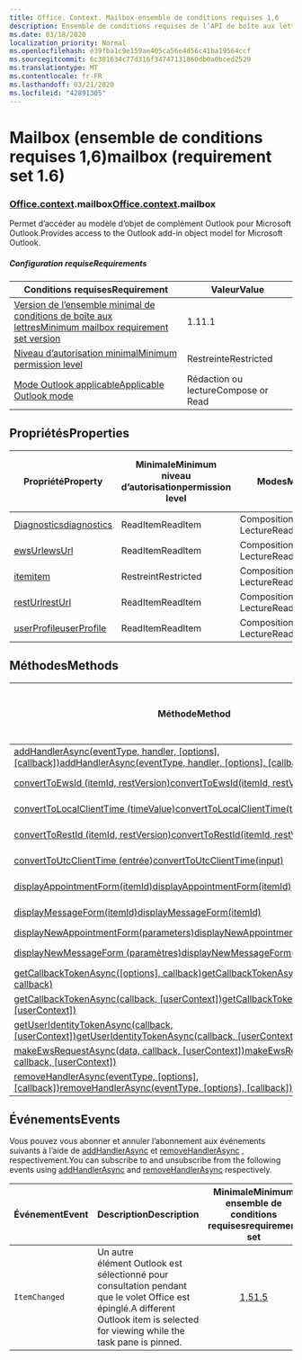 ```yaml
---
title: Office. Context. Mailbox-ensemble de conditions requises 1,6
description: Ensemble de conditions requises de l’API de boîte aux lettres Outlook 1,6 du modèle objet boîte aux lettres.
ms.date: 03/18/2020
localization_priority: Normal
ms.openlocfilehash: e39fba1c9e159ae405ca56e4d56c41ba19564ccf
ms.sourcegitcommit: 6c381634c77d316f34747131860db0a0bced2529
ms.translationtype: MT
ms.contentlocale: fr-FR
ms.lasthandoff: 03/21/2020
ms.locfileid: "42891305"
---
```

# <a name="mailbox-requirement-set-16"></a><span data-ttu-id="53512-103">Mailbox (ensemble de conditions requises 1,6)</span><span class="sxs-lookup"><span data-stu-id="53512-103">mailbox (requirement set 1.6)</span></span>

### <a name="officecontextmailbox"></a><span data-ttu-id="53512-104">[Office](office.md)[.context](office.context.md).mailbox</span><span class="sxs-lookup"><span data-stu-id="53512-104">[Office](office.md)[.context](office.context.md).mailbox</span></span>

<span data-ttu-id="53512-105">Permet d’accéder au modèle d’objet de complément Outlook pour Microsoft Outlook.</span><span class="sxs-lookup"><span data-stu-id="53512-105">Provides access to the Outlook add-in object model for Microsoft Outlook.</span></span>

##### <a name="requirements"></a><span data-ttu-id="53512-106">Configuration requise</span><span class="sxs-lookup"><span data-stu-id="53512-106">Requirements</span></span>

|<span data-ttu-id="53512-107">Conditions requises</span><span class="sxs-lookup"><span data-stu-id="53512-107">Requirement</span></span>| <span data-ttu-id="53512-108">Valeur</span><span class="sxs-lookup"><span data-stu-id="53512-108">Value</span></span>|
|---|---|
|[<span data-ttu-id="53512-109">Version de l’ensemble minimal de conditions de boîte aux lettres</span><span class="sxs-lookup"><span data-stu-id="53512-109">Minimum mailbox requirement set version</span></span>](../../requirement-sets/outlook-api-requirement-sets.md)| <span data-ttu-id="53512-110">1.1</span><span class="sxs-lookup"><span data-stu-id="53512-110">1.1</span></span>|
|[<span data-ttu-id="53512-111">Niveau d’autorisation minimal</span><span class="sxs-lookup"><span data-stu-id="53512-111">Minimum permission level</span></span>](../../../outlook/understanding-outlook-add-in-permissions.md)| <span data-ttu-id="53512-112">Restreinte</span><span class="sxs-lookup"><span data-stu-id="53512-112">Restricted</span></span>|
|[<span data-ttu-id="53512-113">Mode Outlook applicable</span><span class="sxs-lookup"><span data-stu-id="53512-113">Applicable Outlook mode</span></span>](../../../outlook/outlook-add-ins-overview.md#extension-points)| <span data-ttu-id="53512-114">Rédaction ou lecture</span><span class="sxs-lookup"><span data-stu-id="53512-114">Compose or Read</span></span>|

## <a name="properties"></a><span data-ttu-id="53512-115">Propriétés</span><span class="sxs-lookup"><span data-stu-id="53512-115">Properties</span></span>

| <span data-ttu-id="53512-116">Propriété</span><span class="sxs-lookup"><span data-stu-id="53512-116">Property</span></span> | <span data-ttu-id="53512-117">Minimale</span><span class="sxs-lookup"><span data-stu-id="53512-117">Minimum</span></span><br><span data-ttu-id="53512-118">niveau d’autorisation</span><span class="sxs-lookup"><span data-stu-id="53512-118">permission level</span></span> | <span data-ttu-id="53512-119">Modes</span><span class="sxs-lookup"><span data-stu-id="53512-119">Modes</span></span> | <span data-ttu-id="53512-120">Type de retour</span><span class="sxs-lookup"><span data-stu-id="53512-120">Return type</span></span> | <span data-ttu-id="53512-121">Minimale</span><span class="sxs-lookup"><span data-stu-id="53512-121">Minimum</span></span><br><span data-ttu-id="53512-122">ensemble de conditions requises</span><span class="sxs-lookup"><span data-stu-id="53512-122">requirement set</span></span> |
|---|---|---|---|:---:|
| [<span data-ttu-id="53512-123">Diagnostics</span><span class="sxs-lookup"><span data-stu-id="53512-123">diagnostics</span></span>](/javascript/api/outlook/office.mailbox?view=outlook-js-1.6#diagnostics) | <span data-ttu-id="53512-124">ReadItem</span><span class="sxs-lookup"><span data-stu-id="53512-124">ReadItem</span></span> | <span data-ttu-id="53512-125">Composition</span><span class="sxs-lookup"><span data-stu-id="53512-125">Compose</span></span><br><span data-ttu-id="53512-126">Lecture</span><span class="sxs-lookup"><span data-stu-id="53512-126">Read</span></span> | [<span data-ttu-id="53512-127">Diagnostics</span><span class="sxs-lookup"><span data-stu-id="53512-127">Diagnostics</span></span>](/javascript/api/outlook/office.diagnostics?view=outlook-js-1.6) | [<span data-ttu-id="53512-128">1.1</span><span class="sxs-lookup"><span data-stu-id="53512-128">1.1</span></span>](../requirement-set-1.1/outlook-requirement-set-1.1.md) |
| [<span data-ttu-id="53512-129">ewsUrl</span><span class="sxs-lookup"><span data-stu-id="53512-129">ewsUrl</span></span>](/javascript/api/outlook/office.mailbox?view=outlook-js-1.6#ewsurl) | <span data-ttu-id="53512-130">ReadItem</span><span class="sxs-lookup"><span data-stu-id="53512-130">ReadItem</span></span> | <span data-ttu-id="53512-131">Composition</span><span class="sxs-lookup"><span data-stu-id="53512-131">Compose</span></span><br><span data-ttu-id="53512-132">Lecture</span><span class="sxs-lookup"><span data-stu-id="53512-132">Read</span></span> | <span data-ttu-id="53512-133">String</span><span class="sxs-lookup"><span data-stu-id="53512-133">String</span></span> | [<span data-ttu-id="53512-134">1.1</span><span class="sxs-lookup"><span data-stu-id="53512-134">1.1</span></span>](../requirement-set-1.1/outlook-requirement-set-1.1.md) |
| [<span data-ttu-id="53512-135">item</span><span class="sxs-lookup"><span data-stu-id="53512-135">item</span></span>](office.context.mailbox.item.md) | <span data-ttu-id="53512-136">Restreint</span><span class="sxs-lookup"><span data-stu-id="53512-136">Restricted</span></span> | <span data-ttu-id="53512-137">Composition</span><span class="sxs-lookup"><span data-stu-id="53512-137">Compose</span></span><br><span data-ttu-id="53512-138">Lecture</span><span class="sxs-lookup"><span data-stu-id="53512-138">Read</span></span> | [<span data-ttu-id="53512-139">Élément</span><span class="sxs-lookup"><span data-stu-id="53512-139">Item</span></span>](/javascript/api/outlook/office.item?view=outlook-js-1.6) | [<span data-ttu-id="53512-140">1.1</span><span class="sxs-lookup"><span data-stu-id="53512-140">1.1</span></span>](../requirement-set-1.1/outlook-requirement-set-1.1.md) |
| [<span data-ttu-id="53512-141">restUrl</span><span class="sxs-lookup"><span data-stu-id="53512-141">restUrl</span></span>](/javascript/api/outlook/office.mailbox?view=outlook-js-1.6#resturl) | <span data-ttu-id="53512-142">ReadItem</span><span class="sxs-lookup"><span data-stu-id="53512-142">ReadItem</span></span> | <span data-ttu-id="53512-143">Composition</span><span class="sxs-lookup"><span data-stu-id="53512-143">Compose</span></span><br><span data-ttu-id="53512-144">Lecture</span><span class="sxs-lookup"><span data-stu-id="53512-144">Read</span></span> | <span data-ttu-id="53512-145">String</span><span class="sxs-lookup"><span data-stu-id="53512-145">String</span></span> | [<span data-ttu-id="53512-146">1,5</span><span class="sxs-lookup"><span data-stu-id="53512-146">1.5</span></span>](../requirement-set-1.5/outlook-requirement-set-1.5.md) |
| [<span data-ttu-id="53512-147">userProfile</span><span class="sxs-lookup"><span data-stu-id="53512-147">userProfile</span></span>](/javascript/api/outlook/office.mailbox?view=outlook-js-1.5#userprofile) | <span data-ttu-id="53512-148">ReadItem</span><span class="sxs-lookup"><span data-stu-id="53512-148">ReadItem</span></span> | <span data-ttu-id="53512-149">Composition</span><span class="sxs-lookup"><span data-stu-id="53512-149">Compose</span></span><br><span data-ttu-id="53512-150">Lecture</span><span class="sxs-lookup"><span data-stu-id="53512-150">Read</span></span> | [<span data-ttu-id="53512-151">Profil</span><span class="sxs-lookup"><span data-stu-id="53512-151">UserProfile</span></span>](/javascript/api/outlook/office.userprofile?view=outlook-js-1.6) | [<span data-ttu-id="53512-152">1.1</span><span class="sxs-lookup"><span data-stu-id="53512-152">1.1</span></span>](../requirement-set-1.1/outlook-requirement-set-1.1.md) |

## <a name="methods"></a><span data-ttu-id="53512-153">Méthodes</span><span class="sxs-lookup"><span data-stu-id="53512-153">Methods</span></span>

| <span data-ttu-id="53512-154">Méthode</span><span class="sxs-lookup"><span data-stu-id="53512-154">Method</span></span> | <span data-ttu-id="53512-155">Minimale</span><span class="sxs-lookup"><span data-stu-id="53512-155">Minimum</span></span><br><span data-ttu-id="53512-156">niveau d’autorisation</span><span class="sxs-lookup"><span data-stu-id="53512-156">permission level</span></span> | <span data-ttu-id="53512-157">Modes</span><span class="sxs-lookup"><span data-stu-id="53512-157">Modes</span></span> | <span data-ttu-id="53512-158">Minimale</span><span class="sxs-lookup"><span data-stu-id="53512-158">Minimum</span></span><br><span data-ttu-id="53512-159">ensemble de conditions requises</span><span class="sxs-lookup"><span data-stu-id="53512-159">requirement set</span></span> |
|---|---|---|:---:|
| <span data-ttu-id="53512-160">[addHandlerAsync(eventType, handler, [options], [callback])](/javascript/api/outlook/office.mailbox?view=outlook-js-1.6#addhandlerasync-eventtype--handler--options--callback-)</span><span class="sxs-lookup"><span data-stu-id="53512-160">[addHandlerAsync(eventType, handler, [options], [callback])](/javascript/api/outlook/office.mailbox?view=outlook-js-1.6#addhandlerasync-eventtype--handler--options--callback-)</span></span> | <span data-ttu-id="53512-161">ReadItem</span><span class="sxs-lookup"><span data-stu-id="53512-161">ReadItem</span></span> | <span data-ttu-id="53512-162">Composition</span><span class="sxs-lookup"><span data-stu-id="53512-162">Compose</span></span><br><span data-ttu-id="53512-163">Lecture</span><span class="sxs-lookup"><span data-stu-id="53512-163">Read</span></span> | [<span data-ttu-id="53512-164">1,5</span><span class="sxs-lookup"><span data-stu-id="53512-164">1.5</span></span>](../requirement-set-1.5/outlook-requirement-set-1.5.md) |
| [<span data-ttu-id="53512-165">convertToEwsId (itemId, restVersion)</span><span class="sxs-lookup"><span data-stu-id="53512-165">convertToEwsId(itemId, restVersion)</span></span>](/javascript/api/outlook/office.mailbox?view=outlook-js-1.6#converttoewsid-itemid--restversion-) | <span data-ttu-id="53512-166">Restreint</span><span class="sxs-lookup"><span data-stu-id="53512-166">Restricted</span></span> | <span data-ttu-id="53512-167">Composition</span><span class="sxs-lookup"><span data-stu-id="53512-167">Compose</span></span><br><span data-ttu-id="53512-168">Lecture</span><span class="sxs-lookup"><span data-stu-id="53512-168">Read</span></span> | [<span data-ttu-id="53512-169">1.3</span><span class="sxs-lookup"><span data-stu-id="53512-169">1.3</span></span>](../requirement-set-1.3/outlook-requirement-set-1.3.md) |
| [<span data-ttu-id="53512-170">convertToLocalClientTime (timeValue)</span><span class="sxs-lookup"><span data-stu-id="53512-170">convertToLocalClientTime(timeValue)</span></span>](/javascript/api/outlook/office.mailbox?view=outlook-js-1.6#converttolocalclienttime-timevalue-) | <span data-ttu-id="53512-171">ReadItem</span><span class="sxs-lookup"><span data-stu-id="53512-171">ReadItem</span></span> | <span data-ttu-id="53512-172">Composition</span><span class="sxs-lookup"><span data-stu-id="53512-172">Compose</span></span><br><span data-ttu-id="53512-173">Lecture</span><span class="sxs-lookup"><span data-stu-id="53512-173">Read</span></span> | [<span data-ttu-id="53512-174">1.1</span><span class="sxs-lookup"><span data-stu-id="53512-174">1.1</span></span>](../requirement-set-1.1/outlook-requirement-set-1.1.md) |
| [<span data-ttu-id="53512-175">convertToRestId (itemId, restVersion)</span><span class="sxs-lookup"><span data-stu-id="53512-175">convertToRestId(itemId, restVersion)</span></span>](/javascript/api/outlook/office.mailbox?view=outlook-js-1.6#converttorestid-itemid--restversion-) | <span data-ttu-id="53512-176">Restreint</span><span class="sxs-lookup"><span data-stu-id="53512-176">Restricted</span></span> | <span data-ttu-id="53512-177">Composition</span><span class="sxs-lookup"><span data-stu-id="53512-177">Compose</span></span><br><span data-ttu-id="53512-178">Lecture</span><span class="sxs-lookup"><span data-stu-id="53512-178">Read</span></span> | [<span data-ttu-id="53512-179">1.3</span><span class="sxs-lookup"><span data-stu-id="53512-179">1.3</span></span>](../requirement-set-1.3/outlook-requirement-set-1.3.md) |
| [<span data-ttu-id="53512-180">convertToUtcClientTime (entrée)</span><span class="sxs-lookup"><span data-stu-id="53512-180">convertToUtcClientTime(input)</span></span>](/javascript/api/outlook/office.mailbox?view=outlook-js-1.6#converttoutcclienttime-input-) | <span data-ttu-id="53512-181">ReadItem</span><span class="sxs-lookup"><span data-stu-id="53512-181">ReadItem</span></span> | <span data-ttu-id="53512-182">Composition</span><span class="sxs-lookup"><span data-stu-id="53512-182">Compose</span></span><br><span data-ttu-id="53512-183">Lecture</span><span class="sxs-lookup"><span data-stu-id="53512-183">Read</span></span> | [<span data-ttu-id="53512-184">1.1</span><span class="sxs-lookup"><span data-stu-id="53512-184">1.1</span></span>](../requirement-set-1.1/outlook-requirement-set-1.1.md) |
| [<span data-ttu-id="53512-185">displayAppointmentForm(itemId)</span><span class="sxs-lookup"><span data-stu-id="53512-185">displayAppointmentForm(itemId)</span></span>](/javascript/api/outlook/office.mailbox?view=outlook-js-1.6#displayappointmentform-itemid-) | <span data-ttu-id="53512-186">ReadItem</span><span class="sxs-lookup"><span data-stu-id="53512-186">ReadItem</span></span> | <span data-ttu-id="53512-187">Composition</span><span class="sxs-lookup"><span data-stu-id="53512-187">Compose</span></span><br><span data-ttu-id="53512-188">Lecture</span><span class="sxs-lookup"><span data-stu-id="53512-188">Read</span></span> | [<span data-ttu-id="53512-189">1.1</span><span class="sxs-lookup"><span data-stu-id="53512-189">1.1</span></span>](../requirement-set-1.1/outlook-requirement-set-1.1.md) |
| [<span data-ttu-id="53512-190">displayMessageForm(itemId)</span><span class="sxs-lookup"><span data-stu-id="53512-190">displayMessageForm(itemId)</span></span>](/javascript/api/outlook/office.mailbox?view=outlook-js-1.6#displaymessageform-itemid-) | <span data-ttu-id="53512-191">ReadItem</span><span class="sxs-lookup"><span data-stu-id="53512-191">ReadItem</span></span> | <span data-ttu-id="53512-192">Composition</span><span class="sxs-lookup"><span data-stu-id="53512-192">Compose</span></span><br><span data-ttu-id="53512-193">Lecture</span><span class="sxs-lookup"><span data-stu-id="53512-193">Read</span></span> | [<span data-ttu-id="53512-194">1.1</span><span class="sxs-lookup"><span data-stu-id="53512-194">1.1</span></span>](../requirement-set-1.1/outlook-requirement-set-1.1.md) |
| [<span data-ttu-id="53512-195">displayNewAppointmentForm(parameters)</span><span class="sxs-lookup"><span data-stu-id="53512-195">displayNewAppointmentForm(parameters)</span></span>](/javascript/api/outlook/office.mailbox?view=outlook-js-1.6#displaynewappointmentform-parameters-) | <span data-ttu-id="53512-196">ReadItem</span><span class="sxs-lookup"><span data-stu-id="53512-196">ReadItem</span></span> | <span data-ttu-id="53512-197">Lecture</span><span class="sxs-lookup"><span data-stu-id="53512-197">Read</span></span> | [<span data-ttu-id="53512-198">1.1</span><span class="sxs-lookup"><span data-stu-id="53512-198">1.1</span></span>](../requirement-set-1.1/outlook-requirement-set-1.1.md) |
| [<span data-ttu-id="53512-199">displayNewMessageForm (paramètres)</span><span class="sxs-lookup"><span data-stu-id="53512-199">displayNewMessageForm(parameters)</span></span>](/javascript/api/outlook/office.mailbox?view=outlook-js-1.6#displaynewmessageform-parameters-) | <span data-ttu-id="53512-200">ReadItem</span><span class="sxs-lookup"><span data-stu-id="53512-200">ReadItem</span></span> | <span data-ttu-id="53512-201">Composition</span><span class="sxs-lookup"><span data-stu-id="53512-201">Compose</span></span><br><span data-ttu-id="53512-202">Lecture</span><span class="sxs-lookup"><span data-stu-id="53512-202">Read</span></span> | [<span data-ttu-id="53512-203">1,6</span><span class="sxs-lookup"><span data-stu-id="53512-203">1.6</span></span>](../requirement-set-1.6/outlook-requirement-set-1.6.md) |
| <span data-ttu-id="53512-204">[getCallbackTokenAsync([options], callback)](/javascript/api/outlook/office.mailbox?view=outlook-js-1.6#getcallbacktokenasync-options--callback-)</span><span class="sxs-lookup"><span data-stu-id="53512-204">[getCallbackTokenAsync([options], callback)](/javascript/api/outlook/office.mailbox?view=outlook-js-1.6#getcallbacktokenasync-options--callback-)</span></span> | <span data-ttu-id="53512-205">ReadItem</span><span class="sxs-lookup"><span data-stu-id="53512-205">ReadItem</span></span> | <span data-ttu-id="53512-206">Composition</span><span class="sxs-lookup"><span data-stu-id="53512-206">Compose</span></span><br><span data-ttu-id="53512-207">Lecture</span><span class="sxs-lookup"><span data-stu-id="53512-207">Read</span></span> | [<span data-ttu-id="53512-208">1,5</span><span class="sxs-lookup"><span data-stu-id="53512-208">1.5</span></span>](../requirement-set-1.5/outlook-requirement-set-1.5.md) |
| <span data-ttu-id="53512-209">[getCallbackTokenAsync(callback, [userContext])](/javascript/api/outlook/office.mailbox?view=outlook-js-1.6#getcallbacktokenasync-callback--usercontext-)</span><span class="sxs-lookup"><span data-stu-id="53512-209">[getCallbackTokenAsync(callback, [userContext])](/javascript/api/outlook/office.mailbox?view=outlook-js-1.6#getcallbacktokenasync-callback--usercontext-)</span></span> | <span data-ttu-id="53512-210">ReadItem</span><span class="sxs-lookup"><span data-stu-id="53512-210">ReadItem</span></span> | <span data-ttu-id="53512-211">Composition</span><span class="sxs-lookup"><span data-stu-id="53512-211">Compose</span></span><br><span data-ttu-id="53512-212">Lecture</span><span class="sxs-lookup"><span data-stu-id="53512-212">Read</span></span> | [<span data-ttu-id="53512-213">1.3</span><span class="sxs-lookup"><span data-stu-id="53512-213">1.3</span></span>](../requirement-set-1.3/outlook-requirement-set-1.3.md)<br>[<span data-ttu-id="53512-214">1.1</span><span class="sxs-lookup"><span data-stu-id="53512-214">1.1</span></span>](../requirement-set-1.1/outlook-requirement-set-1.1.md) |
| <span data-ttu-id="53512-215">[getUserIdentityTokenAsync(callback, [userContext])](/javascript/api/outlook/office.mailbox?view=outlook-js-1.6#getuseridentitytokenasync-callback--usercontext-)</span><span class="sxs-lookup"><span data-stu-id="53512-215">[getUserIdentityTokenAsync(callback, [userContext])](/javascript/api/outlook/office.mailbox?view=outlook-js-1.6#getuseridentitytokenasync-callback--usercontext-)</span></span> | <span data-ttu-id="53512-216">ReadItem</span><span class="sxs-lookup"><span data-stu-id="53512-216">ReadItem</span></span> | <span data-ttu-id="53512-217">Composition</span><span class="sxs-lookup"><span data-stu-id="53512-217">Compose</span></span><br><span data-ttu-id="53512-218">Lecture</span><span class="sxs-lookup"><span data-stu-id="53512-218">Read</span></span> | [<span data-ttu-id="53512-219">1.1</span><span class="sxs-lookup"><span data-stu-id="53512-219">1.1</span></span>](../requirement-set-1.1/outlook-requirement-set-1.1.md) |
| <span data-ttu-id="53512-220">[makeEwsRequestAsync(data, callback, [userContext])](/javascript/api/outlook/office.mailbox?view=outlook-js-1.6#makeewsrequestasync-data--callback--usercontext-)</span><span class="sxs-lookup"><span data-stu-id="53512-220">[makeEwsRequestAsync(data, callback, [userContext])](/javascript/api/outlook/office.mailbox?view=outlook-js-1.6#makeewsrequestasync-data--callback--usercontext-)</span></span> | <span data-ttu-id="53512-221">ReadWriteMailbox</span><span class="sxs-lookup"><span data-stu-id="53512-221">ReadWriteMailbox</span></span> | <span data-ttu-id="53512-222">Composition</span><span class="sxs-lookup"><span data-stu-id="53512-222">Compose</span></span><br><span data-ttu-id="53512-223">Lecture</span><span class="sxs-lookup"><span data-stu-id="53512-223">Read</span></span> | [<span data-ttu-id="53512-224">1.1</span><span class="sxs-lookup"><span data-stu-id="53512-224">1.1</span></span>](../requirement-set-1.1/outlook-requirement-set-1.1.md) |
| <span data-ttu-id="53512-225">[removeHandlerAsync(eventType, [options], [callback])](/javascript/api/outlook/office.mailbox?view=outlook-js-1.6#removehandlerasync-eventtype--options--callback-)</span><span class="sxs-lookup"><span data-stu-id="53512-225">[removeHandlerAsync(eventType, [options], [callback])](/javascript/api/outlook/office.mailbox?view=outlook-js-1.6#removehandlerasync-eventtype--options--callback-)</span></span> | <span data-ttu-id="53512-226">ReadItem</span><span class="sxs-lookup"><span data-stu-id="53512-226">ReadItem</span></span> | <span data-ttu-id="53512-227">Composition</span><span class="sxs-lookup"><span data-stu-id="53512-227">Compose</span></span><br><span data-ttu-id="53512-228">Lecture</span><span class="sxs-lookup"><span data-stu-id="53512-228">Read</span></span> | [<span data-ttu-id="53512-229">1,5</span><span class="sxs-lookup"><span data-stu-id="53512-229">1.5</span></span>](../requirement-set-1.5/outlook-requirement-set-1.5.md) |

## <a name="events"></a><span data-ttu-id="53512-230">Événements</span><span class="sxs-lookup"><span data-stu-id="53512-230">Events</span></span>

<span data-ttu-id="53512-231">Vous pouvez vous abonner et annuler l’abonnement aux événements suivants à l’aide de [addHandlerAsync](/javascript/api/outlook/office.mailbox?view=outlook-js-1.6#addhandlerasync-eventtype--handler--options--callback-) et [removeHandlerAsync](/javascript/api/outlook/office.mailbox?view=outlook-js-1.6#removehandlerasync-eventtype--options--callback-) , respectivement.</span><span class="sxs-lookup"><span data-stu-id="53512-231">You can subscribe to and unsubscribe from the following events using [addHandlerAsync](/javascript/api/outlook/office.mailbox?view=outlook-js-1.6#addhandlerasync-eventtype--handler--options--callback-) and [removeHandlerAsync](/javascript/api/outlook/office.mailbox?view=outlook-js-1.6#removehandlerasync-eventtype--options--callback-) respectively.</span></span>

| <span data-ttu-id="53512-232">Événement</span><span class="sxs-lookup"><span data-stu-id="53512-232">Event</span></span> | <span data-ttu-id="53512-233">Description</span><span class="sxs-lookup"><span data-stu-id="53512-233">Description</span></span> | <span data-ttu-id="53512-234">Minimale</span><span class="sxs-lookup"><span data-stu-id="53512-234">Minimum</span></span><br><span data-ttu-id="53512-235">ensemble de conditions requises</span><span class="sxs-lookup"><span data-stu-id="53512-235">requirement set</span></span> |
|---|---|:---:|
|`ItemChanged`| <span data-ttu-id="53512-236">Un autre élément Outlook est sélectionné pour consultation pendant que le volet Office est épinglé.</span><span class="sxs-lookup"><span data-stu-id="53512-236">A different Outlook item is selected for viewing while the task pane is pinned.</span></span> | [<span data-ttu-id="53512-237">1,5</span><span class="sxs-lookup"><span data-stu-id="53512-237">1.5</span></span>](../requirement-set-1.5/outlook-requirement-set-1.5.md) |
